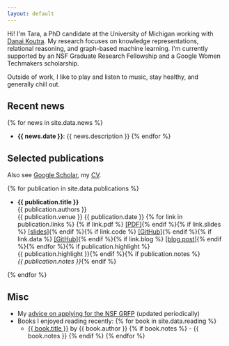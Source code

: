 ```yaml
---
layout: default
---
```


Hi! 
I'm Tara, a PhD candidate at the University of Michigan working with <a href="http://danaikoutra.com" target="_blank">Danai Koutra</a>.
My research focuses on knowledge representations, relational reasoning, and graph-based machine learning.
I'm currently supported by an NSF Graduate Research Fellowship and a Google Women Techmakers scholarship.

Outside of work, I like to play and listen to music, stay healthy, and generally chill out.

## Recent news

{% for news in site.data.news %}
- __{{ news.date }}__: {{ news.description }} {% endfor %}

## Selected publications

Also see <a href="https://scholar.google.com/citations?hl=en&user=bIWFjekAAAAJ&view_op=list_works&sortby=pubdate" target="_blank">Google Scholar</a>, my <a href="cv.pdf">CV</a>.

{% for publication in site.data.publications %}
-  __{{ publication.title }}__ <br/> {{ publication.authors }} <br/> {{ publication.venue }} {{ publication.date }}
{% for link in publication.links %} {% if link.pdf %} <a href="{{ link.pdf }}" target="_blank">[PDF]</a>{% endif %}{% if link.slides %}  <a href="{{ link.slides }}" target="_blank">[slides]</a>{% endif %}{% if link.code %} <a href="{{ link.code }}" target="_blank">[GitHub]</a>{% endif %}{% if link.data %} <a href="{{ link.data }}" target="_blank">[GitHub]</a>{% endif %}{% if link.blog %} <a href="{{ link.blog }}" target="_blank">[blog
  post]</a>{% endif %}{% endfor %}{% if publication.highlight %}<br/> <span class="red">{{ publication.highlight }}</span>{% endif %}{% if publication.notes %}<br/> _{{ publication.notes }}_{% endif %} 

  {% endfor %}

## Misc

  - My <a href="/nsf-grfp.html">advice on applying for the NSF GRFP</a> (updated periodically)
  - Books I enjoyed reading recently: {% for book in site.data.reading %}
    - <a href="{{ book.link }}" target="_blank">{{ book.title }}</a> by {{ book.author }}  {% if book.notes %} - {{ book.notes }} {% endif %} {% endfor %}
